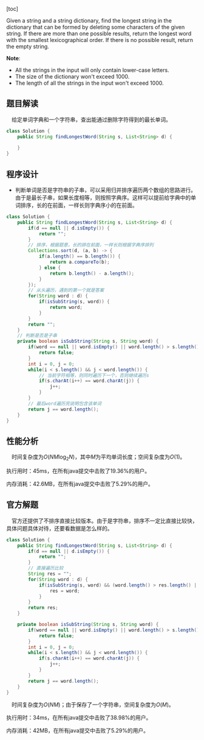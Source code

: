 [toc]

Given a string and a string dictionary, find the longest string in the dictionary that can be formed by deleting some characters of the given string. If there are more than one possible results, return the longest word with the smallest lexicographical order. If there is no possible result, return the empty string.



**Note**:

* All the strings in the input will only contain lower-case letters.
* The size of the dictionary won't exceed $1000$.
* The length of all the strings in the input won't exceed $1000$.



## 题目解读

&emsp;给定单词字典和一个字符串，查出能通过删除字符得到的最长单词。

```java
class Solution {
    public String findLongestWord(String s, List<String> d) {
        
    }
}
```

## 程序设计

* 判断单词是否是字符串的子串，可以采用归并排序遍历两个数组的思路进行。由于是最长子串，如果长度相等，则按照字典序。这样可以提前给字典中的单词排序，长的在前面，一样长则字典序小的在前面。

```java
class Solution {
    public String findLongestWord(String s, List<String> d) {
        if(d == null || d.isEmpty()) {
            return "";
        }
        // 排序，根据题意，长的排在前面，一样长则根据字典序排列
        Collections.sort(d, (a, b) -> {
            if(a.length() == b.length()) {
                return a.compareTo(b);
            } else {
                return b.length() - a.length();
            }
        });
        // 从头遍历，遇到的第一个就是答案
        for(String word : d) {
            if(isSubString(s, word)) {
                return word;
            }
        }
        return "";
    }
	// 判断是否是子串
    private boolean isSubString(String s, String word) {
        if(word == null || word.isEmpty() || word.length() > s.length()) {
            return false;
        }
        int i = 0, j = 0;
        while(i < s.length() && j < word.length()) {
            // 当前字符相等，则同时遍历下一个，否则继续遍历s
            if(s.charAt(i++) == word.charAt(j)) {
                j++;
            }
        }
        // 最后word遍历完说明包含该单词
        return j == word.length();
    }
}
```

## 性能分析

&emsp;时间复杂度为$O(NM\log_2N)$，其中$M$为平均单词长度；空间复杂度为$O(1)$。

执行用时：45ms，在所有java提交中击败了19.36%的用户。

内存消耗：42.6MB，在所有java提交中击败了5.29%的用户。

## 官方解题

&emsp;官方还提供了不排序直接比较版本。由于是字符串，排序不一定比直接比较快，具体问题具体对待，还要看数据是怎么样的。

```java
class Solution {
    public String findLongestWord(String s, List<String> d) {
        if(d == null || d.isEmpty()) {
            return "";
        }
        // 直接遍历比较
        String res = "";
        for(String word : d) {
            if(isSubString(s, word) && (word.length() > res.length() || (word.length() == res.length() && word.compareTo(res) < 0))) {
                res = word;
            }
        }
        return res;
    }

    private boolean isSubString(String s, String word) {
        if(word == null || word.isEmpty() || word.length() > s.length()) {
            return false;
        }
        int i = 0, j = 0;
        while(i < s.length() && j < word.length()) {
            if(s.charAt(i++) == word.charAt(j)) {
                j++;
            }
        }
        return j == word.length();
    }
}
```

&emsp;时间复杂度为$O(NM)$；由于保存了一个字符串，空间复杂度为$O(M)$。

执行用时：34ms，在所有java提交中击败了38.98%的用户。

内存消耗：42MB，在所有java提交中击败了5.29%的用户。
